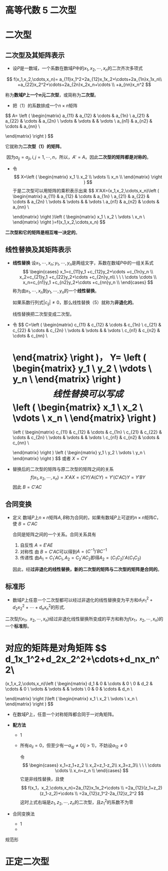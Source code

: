 # 高等代数 5  二次型

# 二次型

## 二次型及其矩阵表示

- 设$P$是一数域，一个系数在数域$P$中的$x_1,x_2,\cdots,x_n$的二次齐次多项式

$$
f(x_1,x_2,\cdots,x_n)= a_{11}x_1^2+2a_{12}x_1x_2+\cdots+2a_{1n}x_1x_n\\
                  +a_{22}x_2^2+\cdots+2a_{2n}x_2x_n+\cdots \\
                  +a_{nn}x_n^2
$$

称为**数域$P$上一个$n$元二次型**，或简称为**二次型**。

- 把（1）的系数排成一个$n \times n$矩阵

$$
A=
\left (
  \begin{matrix}
   a_{11} & a_{12} & \cdots & a_{1n}   \\
   a_{21} & a_{22} & \cdots & a_{2n}   \\
   \vdots & \vdots &  & \vdots  \\
   a_{n1} & a_{n2} & \cdots & a_{nn}  \\
   
  \end{matrix} 
\right
)
$$

它就称为**二次型（1）的矩阵**。

​		因为$a_{ij}=a_{ji},i,j=1,\cdots,n$，所以，$A'=A$。因此**二次型的矩阵都是对称的**。

- 令
  $$
  X=\left (
    \begin{matrix}
    x_1   \\
  x_2  \\
     \vdots   \\
    x_n   \\
    \end{matrix} 
  \right
  )
  $$
  于是二次型可以用矩阵的乘积表示出来
  $$
  X'AX=(x_1,x_2,\cdots,x_n)\left (
    \begin{matrix}
     a_{11} & a_{12} & \cdots & a_{1n}   \\
     a_{21} & a_{22} & \cdots & a_{2n}   \\
     \vdots & \vdots &  & \vdots  \\
     a_{n1} & a_{n2} & \cdots & a_{nn}  \\
     
    \end{matrix} 
  \right
  )\left (
    \begin{matrix}
    x_1   \\
  x_2  \\
     \vdots   \\
    x_n   \\
    \end{matrix} 
  \right
  )=f(x_1,x_2,\cdots,x_n)
  $$
  

**二次型和它的矩阵是相互唯一决定的**。

## 线性替换及其矩阵表示

- **线性替换** 	设$x_1,\cdots,x_n;y_1,\cdots,y_n$是两组文字，系数在数域$P$中的一组关系式
  $$
  \begin{cases}
  x_1=c_{11}y_1 +c_{12}y_2+\cdots +c_{1n}y_n \\
  x_2=c_{21}y_1 +c_{22}y_2+\cdots +c_{2n}y_n\\
  \ \ \ \cdots \cdots \\
  x_n=c_{n1}y_1 +c_{n2}y_2+\cdots +c_{nn}y_n \\
  \end{cases}
  $$
  称为由$x_1,\cdots,x_n$到$y_1,\cdots,y_n$的一个**线性替换**。

  如果系数行列式$|c_{ij}|\neq 0$，那么线性替换（5）就称为**非退化的**。

  线性替换把二次型变成二次型。

- 令
  $$
  C=\left (
    \begin{matrix}
     c_{11} & c_{12} & \cdots & c_{1n}   \\
     c_{21} & c_{22} & \cdots & c_{2n}   \\
     \vdots & \vdots &  & \vdots  \\
     c_{n1} & c_{n2} & \cdots & c_{nn}  \\
     
    \end{matrix} 
  \right
  )，
  Y=
  \left (
    \begin{matrix}
    y_1   \\
  y_2  \\
     \vdots   \\
    y_n   \\
    \end{matrix} 
  \right
  )
  $$
  线性替换可以写成
  $$
  \left (
    \begin{matrix}
    x_1   \\
  x_2  \\
     \vdots   \\
    x_n   \\
    \end{matrix} 
  \right
  )
  =
  \left (
    \begin{matrix}
     c_{11} & c_{12} & \cdots & c_{1n}   \\
     c_{21} & c_{22} & \cdots & c_{2n}   \\
     \vdots & \vdots &  & \vdots  \\
     c_{n1} & c_{n2} & \cdots & c_{nn}  \\
     
    \end{matrix} 
  \right
  )
  \left (
    \begin{matrix}
    y_1   \\
  y_2  \\
     \vdots   \\
    y_n   \\
    \end{matrix} 
  \right
  )
  $$
  或者																						 $X=CY$

- 替换后的二次型的矩阵与原二次型的矩阵之间的关系
  $$
  f(x_1,x_2,\cdots,x_n)=X'AX=(CY)'A(CY)=Y'(C'AC)Y=Y'BY
  $$
  因此																			$B=C'AC$

  

## 合同变换

- 定义   数域$P$上$n \times n$矩阵$A,B$称为合同的，如果有数域$P$上可逆的$n \times n$矩阵$C$，使 $B=C'AC$

  合同是矩阵之间的一个关系。合同关系具有

  1. 自反性    $A=E'AE$
  2. 对称性    由 $B=C'AC$可以得到$A=(C^{-1})'BC^{-1}$
  3. 传递性    由$A_1=C_1'AC_1,A_2=C_2’AC_2$即得$A_2=(C_1C_2)'A(C_1C_2)$

  因此，经**过非退化的线性替换，新的二次型的矩阵与二次型的矩阵是合同的**。

## 标准形



- 数域$P$上任意一个二次型都可以经过非退化的线性替换变为平方和$d_1x_1^2+d_2x_2^2+\cdots+d_nx_n^2$的形式.


二次型$f(x_1，x_2,\cdots,x_n)$经过非退化线性替换所变成的平方和称为$f(x_1，x_2,\cdots,x_n)$的一个**标准形**。

对应的矩阵是对角矩阵
$$
d_1x_1^2+d_2x_2^2+\cdots+d_nx_n^2\\
=
(x_1,x_2,\cdots,x_n)\left (
  \begin{matrix}
   d_1 & 0 & \cdots & 0   \\
   0 & d_2 & \cdots & 0   \\
   \vdots & \vdots &  & \vdots  \\
   0 & 0 & \cdots & d_n  \\
   
  \end{matrix} 
\right
)\left (
  \begin{matrix}
  x_1   \\
x_2  \\
   \vdots   \\
  x_n   \\
  \end{matrix} 
\right
)
$$

- 在数域$P$上，任意一个对称矩阵都合同于一对角矩阵。

  



- **配方法**

  - 1

  - 所有$a_{ii}=0$，但至少有一$a_{qj}\neq 0(j>1)$，不妨设$a_{12}\neq 0$

    令
    $$
    \begin{cases}
    x_1=z_1+z_2 \\
    x_2=z_1-z_2\\
    x_3=z_3\\
    \ \ \ \cdots \cdots \\
    x_n=z_n \\
    \end{cases}
    $$
    它是非线性替换，且使
    $$
    f(x_1，x_2,\cdots,x_n)=2a_{12}x_1x_2+\cdots \\
    =2a_{12}(z_1+z_2)(z_1-z_2)+\cdots \\
    =2a_{12}z_1^2-2a_{12}z_2^2
    $$
    这时上式右端是$z_1,z_2,\cdots,z_n$的二次型，且$z_1^2$的系数不为零

- 合同变换法
  - 1
  - 

规范形

# 正定二次型